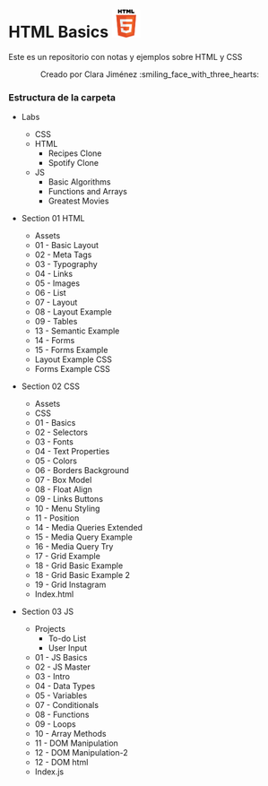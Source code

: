 # HTML Basics <img src="/section-01-html/assets/htmlLogo.png" width="50">
Este es un repositorio con notas y ejemplos sobre HTML y CSS
<p align="center">
Creado por Clara Jiménez :smiling_face_with_three_hearts:
<p/>

### Estructura de la carpeta
- Labs
	- CSS
	- HTML
		- Recipes Clone
		- Spotify Clone
	- JS
		- Basic Algorithms
		- Functions and Arrays
		- Greatest Movies
- Section 01 HTML
 	- Assets
 	- 01 - Basic Layout
 	- 02 - Meta Tags
	- 03 - Typography
	- 04 - Links
	- 05 - Images
	- 06 - List
	- 07 - Layout
	- 08 - Layout Example
	- 09 - Tables
	- 13 - Semantic Example
	- 14 - Forms
	- 15 - Forms Example
	- Layout Example CSS
	- Forms Example CSS

- Section 02 CSS
	- Assets
	- CSS
	- 01 - Basics
	- 02 - Selectors
	- 03 - Fonts
	- 04 - Text Properties
	- 05 - Colors
	- 06 - Borders Background
	- 07 - Box Model
	- 08 - Float Align
	- 09 - Links Buttons
	- 10 - Menu Styling
	- 11 - Position
	- 14 - Media Queries Extended
	- 15 - Media Query Example
	- 16 - Media Query Try
	- 17 - Grid Example
	- 18 - Grid Basic Example
	- 18 - Grid Basic Example 2
	- 19 - Grid Instagram
	- Index.html

- Section 03 JS
	- Projects
		- To-do List
		- User Input
	- 01 - JS Basics
	- 02 - JS Master
	- 03 - Intro
	- 04 - Data Types
	- 05 - Variables
	- 07 - Conditionals
	- 08 - Functions
	- 09 - Loops
	- 10 - Array Methods
	- 11 - DOM Manipulation
	- 12 - DOM Manipulation-2
	- 12 - DOM html
	- Index.js
